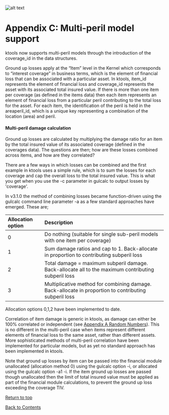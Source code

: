 ![alt text](../img/banner.jpg "banner")
# Appendix C: Multi-peril model support <a id="multiperil"></a>

ktools now supports multi-peril models through the introduction of the coverage_id in the data structures.  

Ground up losses apply at the “Item” level in the Kernel which corresponds to “interest coverage” in business terms, which is the element of financial loss that can be associated with a particular asset. In ktools, item_id represents the element of financial loss and coverage_id represents the asset with its associated total insured value. If there is more than one item per coverage (as defined in the items data) then each item represents an element of financial loss from a particular peril contributing to the total loss for the asset. For each item, the identification of the peril is held in the areaperil_id, which is a unique key representing a combination of the location (area) and peril.

#### Multi-peril damage calculation

Ground up losses are calculated by multiplying the damage ratio for an item by the total insured value of its associated coverage (defined in the coverages data).  The questions are then; how are these losses combined across items, and how are they correlated?

There are a few ways in which losses can be combined and the first example in ktools uses a simple rule, which is to sum the losses for each coverage and cap the overall loss to the total insured value. This is what you get when you use the -c parameter in gulcalc to output losses by 'coverage'.  

In v3.1.0 the method of combining losses became function-driven using the gulcalc command line parameter -a as a few standard approaches have emerged. These are;

| Allocation option | Description                                                                                           | 
|:------------------|:------------------------------------------------------------------------------------------------------|
| 0                 | Do nothing (suitable for single sub-peril models with one item per coverage)                          |
| 1                 | Sum damage ratios and cap to 1. Back-allocate in proportion to contributing subperil loss             |
| 2                 | Total damage =  maximum subperil damage. Back-allocate all to the maximum contributing subperil loss  |
| 3                 | Multiplicative method for combining damage. Back-allocate in proportion to contributing subperil loss |

Allocation options 0,1,2 have been implemented to date. 

Correlation of item damage is generic in ktools, as damage can either be 100% correlated or independent (see [Appendix A Random Numbers](RandomNumbers.md)). This is no different in the multi-peril case when items represent different elements of financial loss to the same asset, rather than different assets.  More sophisticated methods of multi-peril correlation have been implemented for particular models, but as yet no standard approach has been implemented in ktools.

Note that ground up losses by item can be passed into the financial module unallocated (allocation method 0) using the gulcalc option -i, or allocated using the gulcalc option -a1 -i.  If the item ground up losses are passed though unallocated then the limit of total insured value must be applied as part of the financial module calculations, to prevent the ground up loss exceeding the coverage TIV.  

[Return to top](#multiperil)

[Back to Contents](Contents.md)
